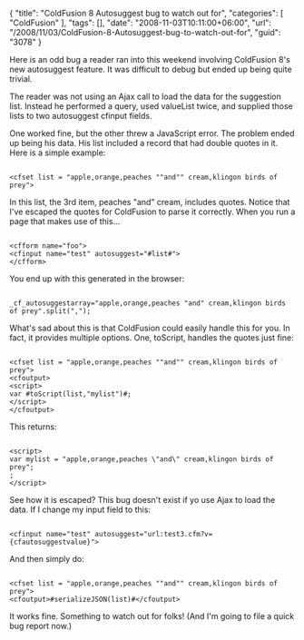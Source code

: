 {
	"title": "ColdFusion 8 Autosuggest bug to watch out for",
	"categories": [
		"ColdFusion"
	],
	"tags": [],
	"date": "2008-11-03T10:11:00+06:00",
	"url": "/2008/11/03/ColdFusion-8-Autosuggest-bug-to-watch-out-for",
	"guid": "3078"
}

Here is an odd bug a reader ran into this weekend involving ColdFusion 8's new autosuggest feature. It was difficult to debug but ended up being quite trivial. 

The reader was not using an Ajax call to load the data for the suggestion list. Instead he performed a query, used valueList twice, and supplied those lists to two autosuggest cfinput fields. 

One worked fine, but the other threw a JavaScript error. The problem ended up being his data. His list included a record that had double quotes in it. Here is a simple example:

<code>
&lt;cfset list = "apple,orange,peaches ""and"" cream,klingon birds of prey"&gt;
</code>

In this list, the 3rd item, peaches "and" cream, includes quotes. Notice that I've escaped the quotes for ColdFusion to parse it correctly. When you run a page that makes use of this...

<code>
&lt;cfform name="foo"&gt;
&lt;cfinput name="test" autosuggest="#list#"&gt;
&lt;/cfform&gt;
</code>

You end up with this generated in the browser:

<code>
_cf_autosuggestarray="apple,orange,peaches "and" cream,klingon birds of prey".split(",");
</code>

What's sad about this is that ColdFusion could easily handle this for you. In fact, it provides multiple options. One, toScript, handles the quotes just fine:

<code>
&lt;cfset list = "apple,orange,peaches ""and"" cream,klingon birds of prey"&gt;
&lt;cfoutput&gt;
&lt;script&gt;
var #toScript(list,"mylist")#;
&lt;/script&gt;
&lt;/cfoutput&gt;
</code>


This returns:

<code>
&lt;script&gt;
var mylist = "apple,orange,peaches \"and\" cream,klingon birds of prey";
;
&lt;/script&gt;
</code>

See how it is escaped? This bug doesn't exist if yo use Ajax to load the data. If I change my input field to this:

<code>
&lt;cfinput name="test" autosuggest="url:test3.cfm?v={cfautosuggestvalue}"&gt;
</code>

And then simply do:

<code>
&lt;cfset list = "apple,orange,peaches ""and"" cream,klingon birds of prey"&gt;
&lt;cfoutput&gt;#serializeJSON(list)#&lt;/cfoutput&gt;
</code>

It works fine. Something to watch out for folks! (And I'm going to file a quick bug report now.)
